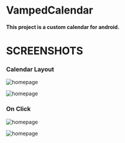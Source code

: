 # VampedCalendar

#### This project is a custom calendar for android.

# SCREENSHOTS

### Calendar Layout

![homepage](https://github.com/121Unicorns/VampedCalendar/blob/master/Snaps/VampedCalendar%20(1).jpg?raw=true)

![homepage](https://github.com/121Unicorns/VampedCalendar/blob/master/Snaps/VampedCalendar%20(2).jpg?raw=true)

### On Click

![homepage](https://github.com/121Unicorns/VampedCalendar/blob/master/Snaps/VampedCalendar%20(3).jpg?raw=true)

![homepage](https://github.com/121Unicorns/VampedCalendar/blob/master/Snaps/VampedCalendar%20(4).jpg?raw=true)
